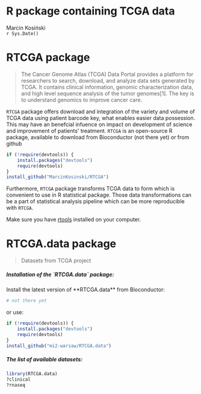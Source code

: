# R package containing TCGA data
Marcin Kosiński  
`r Sys.Date()`  



# RTCGA package

> The Cancer Genome Atlas (TCGA) Data Portal provides a platform for researchers to search, download, and analyze data sets generated by TCGA. It contains clinical information, genomic characterization data, and high level sequence analysis of the tumor genomes[1]. The key is to understand genomics to improve cancer care.

`RTCGA` package offers download and integration of the variety and volume of TCGA data using patient barcode key, what enables easier data possession. This may have an benefcial infuence on impact on development of science and improvement of patients' treatment. `RTCGA` is an open-source R package, available to download from Bioconductor (not there yet) or from github

```r
if (!require(devtools)) {
    install.packages("devtools")
    require(devtools)
}
install_github("MarcinKosinski/RTCGA")
```

Furthermore, `RTCGA` package transforms TCGA data to form which is convenient to use in R statistical package. Those data transformations can be a part of statistical analysis pipeline which can be more reproducible with `RTCGA`.

Make sure you have [rtools](http://cran.r-project.org/bin/windows/Rtools/) installed on your computer.

# RTCGA.data package

> Datasets from TCGA project

<h5> Installation of the `RTCGA.data` package: </h5>
Install the latest version of **RTCGA.data** from Bioconductor:

```r
# not there yet
```
or use:

```r
if (!require(devtools)) {
    install.packages("devtools")
    require(devtools)
}
install_github("mi2-warsaw/RTCGA.data")
```

<h5> The list of available datasets: </h5>

```r
library(RTCGA.data)
?clinical
?rnaseq
```
